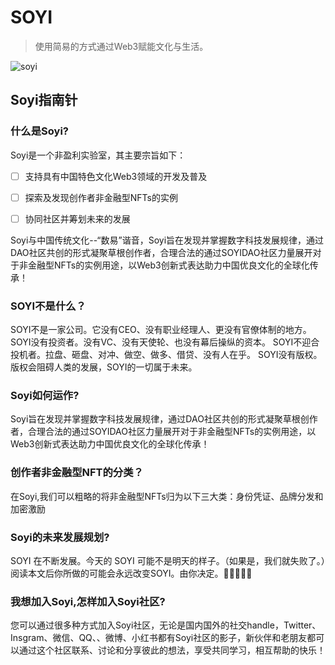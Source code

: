 # SOYI

> 使用简易的方式通过Web3赋能文化与生活。

![soyi](https://github.com/SoyiStudios/SOYI/assets/125456207/8788ad4f-3396-450c-8e97-11fdb10d011a)


## Soyi指南针

### 什么是Soyi?

Soyi是一个非盈利实验室，其主要宗旨如下：

- [ ] 支持具有中国特色文化Web3领域的开发及普及
- [ ] 探索及发现创作者非金融型NFTs的实例
- [ ] 协同社区并筹划未来的发展


Soyi与中国传统文化--“数易”谐音，Soyi旨在发现并掌握数字科技发展规律，通过DAO社区共创的形式凝聚草根创作者，合理合法的通过SOYIDAO社区力量展开对于非金融型NFTs的实例用途，以Web3创新式表达助力中国优良文化的全球化传承！

### SOYI不是什么？

SOYI不是一家公司。它没有CEO、没有职业经理人、更没有官僚体制的地方。
SOYI没有投资者。没有VC、没有天使轮、也没有幕后操纵的资本。
SOYI不迎合投机者。拉盘、砸盘、对冲、做空、做多、借贷、没有人在乎。
SOYI没有版权。版权会阻碍人类的发展，SOYI的一切属于未来。


### Soyi如何运作?

Soyi旨在发现并掌握数字科技发展规律，通过DAO社区共创的形式凝聚草根创作者，合理合法的通过SOYIDAO社区力量展开对于非金融型NFTs的实例用途，以Web3创新式表达助力中国优良文化的全球化传承！


### 创作者非金融型NFT的分类？

在Soyi,我们可以粗略的将非金融型NFTs归为以下三大类：身份凭证、品牌分发和加密激励

### Soyi的未来发展规划?

SOYI 在不断发展。今天的 SOYI 可能不是明天的样子。（如果是，我们就失败了。）阅读本文后你所做的可能会永远改变SOYI。由你决定。🤘🏽👹🤘🏽


### 我想加入Soyi,怎样加入Soyi社区?

您可以通过很多种方式加入Soyi社区，无论是国内国外的社交handle，Twitter、Insgram、微信、QQ、、微博、小红书都有Soyi社区的影子，新伙伴和老朋友都可以通过这个社区联系、讨论和分享彼此的想法，享受共同学习，相互帮助的快乐！
